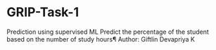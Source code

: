# GRIP-Task-1
Prediction using supervised ML Predict the percentage of the student based on the number of study hours¶ Author: Giftlin Devapriya K
